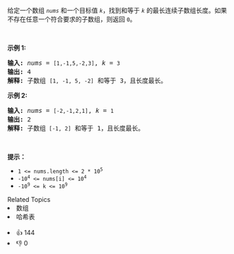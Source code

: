 <p>给定一个数组 <code><em>nums</em></code> 和一个目标值 <code><em>k</em></code>，找到和等于<em> <code>k</code> </em>的最长连续子数组长度。如果不存在任意一个符合要求的子数组，则返回 <code>0</code>。</p>

<p>&nbsp;</p>

<p><strong>示例 1:</strong></p>

<pre>
<strong>输入: </strong><em>nums</em> = <code>[1,-1,5,-2,3]</code>, <em>k</em> = <code>3</code>
<strong>输出: </strong>4 
<strong>解释: </strong>子数组 <code>[1, -1, 5, -2]</code> 和等于 3，且长度最长。
</pre>

<p><strong>示例 2:</strong></p>

<pre>
<strong>输入: </strong><em>nums</em> = <code>[-2,-1,2,1]</code>, <em>k</em> = <code>1</code>
<strong>输出: </strong>2 <strong>
解释: </strong>子数组<code> [-1, 2]</code> 和等于 1，且长度最长。</pre>

<p>&nbsp;</p>

<p><strong>提示：</strong></p>

<ul>
	<li><code>1 &lt;= nums.length &lt;= 2 * 10<sup>5</sup></code></li>
	<li><code>-10<sup>4</sup>&nbsp;&lt;= nums[i] &lt;= 10<sup>4</sup></code></li>
	<li><code>-10<sup>9</sup>&nbsp;&lt;= k &lt;= 10<sup>9</sup></code></li>
</ul>
<div><div>Related Topics</div><div><li>数组</li><li>哈希表</li></div></div><br><div><li>👍 144</li><li>👎 0</li></div>